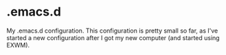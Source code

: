 # .emacs.d
My .emacs.d configuration. This configuration is pretty small so far, as I've started a new configuration after I got my new computer (and started using EXWM). 

